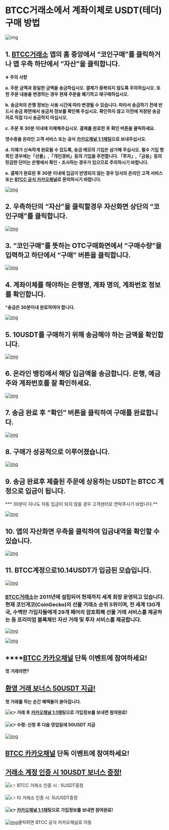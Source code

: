 # BTCC거래소에서 계좌이체로 USDT(테더) 구매 방법




![img](https://www.btcc.com/blog/wp-content/uploads/2022/06/1-953x1024.jpg)

## **1. [BTCC거래소](https://bit.ly/3bufNCs) 앱의 홈 중앙에서 “코인구매”를 클릭하거나 앱 우측 하단에서 “자산”을 클릭합니다.**

**※ 주의 사항**

**a. 주문 금액과 동일한 금액을 송금하십시오. 결제가 중복되지 않도록 주의하십시오. 또한 주문 내용을 변경하는 경우 현재 주문을 폐기하고 재구매하십시오.**

**b. 송금처의 은행 정보는 사용 시간에 따라 변경될 수 있습니다. 따라서 송금하기 전에 반드시 송금 화면에서 송금처 정보를 확인해 주십시오. 확인하지 않고 이전에 저장된 송금처로 직접 다시 송금하지 마십시오.**

**c. 주문 후 30분 이내에 이체해주십시오. 결제를 완료한 후 확인 버튼을 클릭하세요.**

**영수증을 온라인 고객 서비스 또는 공식** [**카카오채널 1:1채팅**](https://bit.ly/2UQy4VS)**으로 보내주십시오.**

**d. 이체가 신속하게 완료될 수 있도록, 송금 메모의 기입은 삼가해 주십시오. 필수 기입 항목인 경우에는「선물」,「개인경비」등의 기입을 추천합니다.「투자」,「금융」등의 민감한 단어는 은행에서 확인・조사하는 경우가 있으므로 주의하시기 바랍니다.**

**e. 결제가 완료된 후 30분 이내에 입금이 반영되지 않는 경우 당사의 온라인 고객 서비스 또는** [**BTCC 공식 카카오채널**](https://bit.ly/2UQy4VS)**로 문의하시기 바랍니다.**

[![img](https://www.btcc.com/blog/wp-content/uploads/2022/06/2-1024x858.jpg)](https://bit.ly/3bufNCs)

## **2. 우측하단의 “자산”을 클릭할경우 자산화면 상단의 “코인구매”를 클릭합니다.**

[![img](https://www.btcc.com/blog/wp-content/uploads/2022/06/3-1024x857.jpg)](https://bit.ly/3bufNCs)

## **3. “코인구매”를 뜻하는 OTC구매화면에서 “구매수량”을 입력하고 하단에서 “구매” 버튼을 클릭합니다.**

[![img](https://www.btcc.com/blog/wp-content/uploads/2022/06/4-1024x866.jpg)](https://bit.ly/3bufNCs)

## **4. 계좌이체를 해야하는 은행명, 계좌 명의, 계좌번호 정보를 확인합니다.**

***송금은 30분이내 완료하여야 합니다.**

[![img](https://www.btcc.com/blog/wp-content/uploads/2022/06/5-1024x868.jpg)](https://bit.ly/3bufNCs)

## **5. 10USDT를 구매하기 위해 송금해야 하는 금액을 확인합니다.**

[![img](https://www.btcc.com/blog/wp-content/uploads/2022/06/6-1024x856.jpg)](https://bit.ly/3bufNCs)

## **6. 온라인 뱅킹에서 해당 입금액을 송금합니다. 은행, 예금주와 계좌번호를 잘 확인하세요.**

[![img](https://www.btcc.com/blog/wp-content/uploads/2022/06/7-1024x858.jpg)](https://bit.ly/3bufNCs)

## **7. 송금 완료 후 “확인” 버튼을 클릭하여 구매를 완료합니다.**

[![img](https://www.btcc.com/blog/wp-content/uploads/2022/06/8-1024x866.jpg)](https://bit.ly/3bufNCs)

## **8. 구매가 성공적으로 이루어졌습니다.**

[![img](https://www.btcc.com/blog/wp-content/uploads/2022/06/9-1-1024x865.jpg)](https://bit.ly/3bufNCs)

## **9. 송금 완료후 제출된 주문에 상응하는 USDT는 BTCC 계정으로 입금이 됩니다.**

*** 30분이 지나도 자동 입금이 되지 않을 경우 고객센터로 연락주시기 바랍니다.**

[![img](https://www.btcc.com/blog/wp-content/uploads/2022/06/10-1024x855.jpg)](https://bit.ly/3bufNCs)

## **10. 앱의 자산화면 우측을 클릭하여 입금내역을 확인할 수 있습니다.**

[![img](https://www.btcc.com/blog/wp-content/uploads/2022/06/11-1024x932.jpg)](https://bit.ly/3bufNCs)

## **11. BTCC계정으로10.14USDT가 입금된 모습입니다.**

[![img](https://www.btcc.com/blog/wp-content/uploads/2022/06/202205_BTCConCoinGecko_TT_KR-1024x576.jpg)](https://bit.ly/3bufNCs)

### **[BTCC거래소](https://bit.ly/3bufNCs)는 2011년에 설립되어 현재까지 세계 최장 운영되고 있습니다. 현재 코인게코(CoinGecko)의 선물 거래소 순위 5위이며, 전 세계 130개국, 수백만 가입자들에게 29개 페어의 암호화폐 선물 거래 서비스를 제공하는 등 프리미엄 블록체인 자산 거래 및 투자 서비스를 제공합니다.**

[![img](https://www.btcc.com/blog/wp-content/uploads/2022/06/Picture6-2.jpg)](https://bit.ly/3bufNCs)

[![img](https://www.btcc.com/blog/wp-content/uploads/2022/06/202205_BTCC_Social-media-visuals_KR_Twitter_KR-1024x576.png)](http://pf.kakao.com/_FaCjK/94672329)

## ****[BTCC **카카오채널**](https://bit.ly/3jTJUYz) **단독 이벤트에 참여하세요!**

**첫 거래라면?**

## **[환영 거래 보너스 50USDT 지급!](http://pf.kakao.com/_FaCjK/94672329)**

**첫 거래를 하는 순간 혜택들이 쏟아집니다.**

**![👉](https://s.w.org/images/core/emoji/13.1.0/svg/1f449.svg) 거래 후 [카카오채널 1:1채](http://pf.kakao.com/_FaCjK/chat)팅으로 가입정보를 보내면 참여완료!**

**![👉](https://s.w.org/images/core/emoji/13.1.0/svg/1f449.svg) 수령: 신청 후 다음 영업일에 50USDT 지급**

[![img](https://www.btcc.com/blog/wp-content/uploads/2022/06/Google-form-1-1024x576.jpg)](http://pf.kakao.com/_FaCjK/95287904)

## [BTCC **카카오채널**](https://bit.ly/3jTJUYz) **단독 이벤트에 참여하세요!**

## **[거래소 계정 인증 시 10USDT 보너스 증정!](http://pf.kakao.com/_FaCjK/95287904)**

![👉](https://s.w.org/images/core/emoji/13.1.0/svg/1f449.svg) BTCC 거래소 인증 시 : 5USDT증정

![👉](https://s.w.org/images/core/emoji/13.1.0/svg/1f449.svg) 타 거래소 인증 시: 5UUSDT증정

**![👉](https://s.w.org/images/core/emoji/13.1.0/svg/1f449.svg) [카카오채널 1:1채](http://pf.kakao.com/_FaCjK/chat)팅으로 가입정보를 보내면 참여완료!**

[![img](https://www.btcc.com/blog/wp-content/uploads/2022/06/Promote_Kakao_Channel_1-1-4-1024x1024.jpg)](https://bit.ly/3jTJUYz)클릭하면 BTCC 공식 카카오채널로 이동